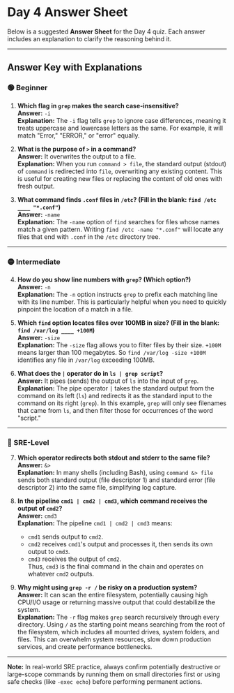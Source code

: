 # Day 4 Answer Sheet

Below is a suggested **Answer Sheet** for the Day 4 quiz. Each answer includes an explanation to clarify the reasoning behind it.

---

## **Answer Key with Explanations**

### **🟢 Beginner**

1. **Which flag in `grep` makes the search case-insensitive?**  
   **Answer:** `-i`  
   **Explanation:** The `-i` flag tells `grep` to ignore case differences, meaning it treats uppercase and lowercase letters as the same. For example, it will match "Error," "ERROR," or "error" equally.

2. **What is the purpose of `>` in a command?**  
   **Answer:** It overwrites the output to a file.  
   **Explanation:** When you run `command > file`, the standard output (stdout) of `command` is redirected into `file`, overwriting any existing content. This is useful for creating new files or replacing the content of old ones with fresh output.

3. **What command finds `.conf` files in `/etc`? (Fill in the blank: `find /etc ____ "*.conf"`)**  
   **Answer:** `-name`  
   **Explanation:** The `-name` option of `find` searches for files whose names match a given pattern. Writing `find /etc -name "*.conf"` will locate any files that end with `.conf` in the `/etc` directory tree.

---

### **🟡 Intermediate**

4. **How do you show line numbers with `grep`? (Which option?)**  
   **Answer:** `-n`  
   **Explanation:** The `-n` option instructs `grep` to prefix each matching line with its line number. This is particularly helpful when you need to quickly pinpoint the location of a match in a file.

5. **Which `find` option locates files over 100MB in size? (Fill in the blank: `find /var/log ____ +100M`)**  
   **Answer:** `-size`  
   **Explanation:** The `-size` flag allows you to filter files by their size. `+100M` means larger than 100 megabytes. So `find /var/log -size +100M` identifies any file in `/var/log` exceeding 100MB.

6. **What does the `|` operator do in `ls | grep script`?**  
   **Answer:** It pipes (sends) the output of `ls` into the input of `grep`.  
   **Explanation:** The pipe operator `|` takes the standard output from the command on its left (`ls`) and redirects it as the standard input to the command on its right (`grep`). In this example, `grep` will only see filenames that came from `ls`, and then filter those for occurrences of the word "script."

---

### **🔴 SRE-Level**

7. **Which operator redirects both stdout and stderr to the same file?**  
   **Answer:** `&>`  
   **Explanation:** In many shells (including Bash), using `command &> file` sends both standard output (file descriptor 1) and standard error (file descriptor 2) into the same file, simplifying log capture.

8. **In the pipeline `cmd1 | cmd2 | cmd3`, which command receives the output of `cmd2`?**  
   **Answer:** `cmd3`  
   **Explanation:** The pipeline `cmd1 | cmd2 | cmd3` means:
   - `cmd1` sends output to `cmd2`.
   - `cmd2` receives `cmd1`'s output and processes it, then sends its own output to `cmd3`.
   - `cmd3` receives the output of `cmd2`.  
   Thus, `cmd3` is the final command in the chain and operates on whatever `cmd2` outputs.

9. **Why might using `grep -r /` be risky on a production system?**  
   **Answer:** It can scan the entire filesystem, potentially causing high CPU/I/O usage or returning massive output that could destabilize the system.  
   **Explanation:** The `-r` flag makes `grep` search recursively through every directory. Using `/` as the starting point means searching from the root of the filesystem, which includes all mounted drives, system folders, and files. This can overwhelm system resources, slow down production services, and create performance bottlenecks.

---

**Note:** In real-world SRE practice, always confirm potentially destructive or large-scope commands by running them on small directories first or using safe checks (like `-exec echo`) before performing permanent actions.
